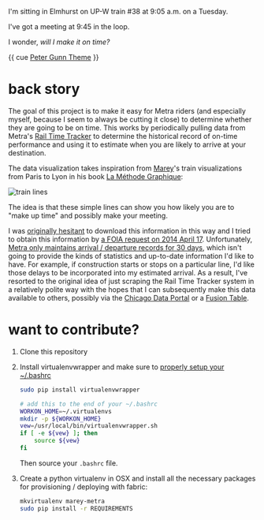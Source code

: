 I'm sitting in Elmhurst on UP-W train #38 at 9:05 a.m. on a
Tuesday.

I've got a meeting at 9:45 in the loop.

I wonder, *will I make it on time?*

{{ cue [Peter Gunn Theme](https://www.youtube.com/watch?v=oysMt8iL9UE&feature=kp) }}

back story
==========

The goal of this project is to make it easy for Metra riders (and
especially myself, because I seem to always be cutting it close) to
determine whether they are going to be on time. This works by
periodically pulling data from Metra's
[Rail Time Tracker](https://metrarail.com/metra/wap/en/home/RailTimeTracker.html)
to determine the historical record of on-time performance and using it
to estimate when you are likely to arrive at your destination.

The data visualization takes inspiration from
[Marey](http://en.wikipedia.org/wiki/%C3%89tienne-Jules_Marey)'s train
visualizations from Paris to Lyon in his book
[La Méthode Graphique](https://archive.org/details/lamthodegraphiq00maregoog):

![train lines](http://i.imgur.com/8bQOM8F.jpg "Train lines visualized by Marey")

The idea is that these simple lines can show you how likely you are to
"make up time" and possibly make your meeting.

I was
[originally hesitant](https://twitter.com/deanmalmgren/status/455709231614681088)
to download this information in this way and I tried to obtain this
information by
[a FOIA request on 2014 April 17](https://docs.google.com/document/d/1oyaIARPyksTUERpBNvef9PU_6XgC3keSUk9LmqrEBBc/edit?usp=sharing). Unfortunately,
[Metra only maintains arrival / departure records for 30 days](https://drive.google.com/file/d/0ByojUCBHn7gJQlUxTmluWmV5UW8/edit?usp=sharing),
which isn't going to provide the kinds of statistics and up-to-date
information I'd like to have. For example, if construction starts or
stops on a particular line, I'd like those delays to be incorporated
into my estimated arrival. As a result, I've resorted to the original
idea of just scraping the Rail Time Tracker system in a relatively
polite way with the hopes that I can subsequently make this data
available to others, possibly via the
[Chicago Data Portal](https://data.cityofchicago.org/) or a
[Fusion Table](https://support.google.com/fusiontables/answer/2571232).

want to contribute?
===================

1. Clone this repository

2. Install virtualenvwrapper and make sure to [properly setup your ~/.bashrc](http://virtualenvwrapper.readthedocs.org/en/latest/install.html#shell-startup-file)

   ```bash
   sudo pip install virtualenvwrapper
   ```

   ```bash
   # add this to the end of your ~/.bashrc
   WORKON_HOME=~/.virtualenvs
   mkdir -p ${WORKON_HOME}
   vew=/usr/local/bin/virtualenvwrapper.sh
   if [ -e ${vew} ]; then
       source ${vew}
   fi
   ```
   Then source your ```.bashrc``` file.

3. Create a python virtualenv in OSX and install all the necessary
   packages for provisioning / deploying with fabric:

   ```bash
   mkvirtualenv marey-metra
   sudo pip install -r REQUIREMENTS
   ```

